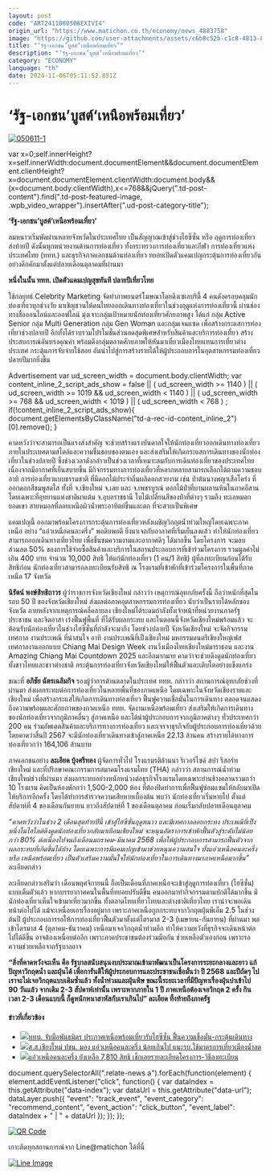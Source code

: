 ```yaml
---
layout: post
code: "ART2411060506EXIVI4"
origin_url: "https://www.matichon.co.th/economy/news_4883758"
image: "https://github.com/user-attachments/assets/c6b8c52b-c1c8-4813-86ee-46101f59321f"
title: "‘รัฐ-เอกชน’บูสต์‘เหนือพร้อมเที่ยว’"
description: "‘รัฐ-เอกชน’บูสต์‘เหนือพร้อมเที่ยว’"
category: "ECONOMY"
language: "th"
date: 2024-11-06T05:11:52.851Z
---
```


# ‘รัฐ-เอกชน’บูสต์‘เหนือพร้อมเที่ยว’

[![](https://www.matichon.co.th/wp-content/uploads/2024/11/050611-1.jpg "050611-1")](https://www.matichon.co.th/wp-content/uploads/2024/11/050611-1.jpg)

var x=0;self.innerHeight?x=self.innerWidth:document.documentElement&&document.documentElement.clientHeight?x=document.documentElement.clientWidth:document.body&&(x=document.body.clientWidth),x<=768&&jQuery(".td-post-content").find(".td-post-featured-image, .wpb\_video\_wrapper").insertAfter(".ud-post-category-title");

**‘รัฐ-เอกชน’บูสต์‘เหนือพร้อมเที่ยว’**

ลมหนาวเริ่มพัดผ่านหลายจังหวัดในประเทศไทย เป็นสัญญาณเข้าสู่ช่วงไฮซีซั่น หรือ ฤดูการท่องเที่ยวส่งท้ายปี ดังนั้นทุกหน่วยงานด้านการท่องเที่ยว ทั้งกระทรวงการท่องเที่ยวและกีฬา การท่องเที่ยวแห่งประเทศไทย (ททท.) และธุรกิจภาคเอกชนด้านท่องเที่ยว ทยอยเปิดตัวแคมเปญกระตุ้นการท่องเที่ยวกันอย่างคึกคักมาตั้งแต่ปลายเดือนตุลาคมที่ผ่านมา

**หนึ่งในนั้น ททท. เปิดตัวแคมเปญสุขทันที ปลายปีเที่ยวไทย**

ใช้กลยุทธ์ Celebrity Marketing จัดทำภาพยนตร์โฆษณาโดยดึงเซเลบริตี้ 4 คนดังครอบคลุมนักท่องเที่ยวทุกช่วงวัย มาเชิญชวนให้คนไทยออกเดินทางท่องเที่ยวในช่วงฤดูแห่งการท่องเที่ยวนี้ ผ่านช่องทางสื่อออนไลน์และออฟไลน์ มุ่งเจาะกลุ่มเป้าหมายนักท่องเที่ยวศักยภาพสูง ได้แก่ กลุ่ม Active Senior กลุ่ม Multi Generation กลุ่ม Gen Woman และกลุ่มเจนแซด เพื่อสร้างกระแสการท่องเที่ยวช่วงปลายปี อีกทั้งได้รวบรวมโปรโมชั่นส่วนลดสุดพิเศษสำหรับสินค้าและบริการท่องเที่ยว สร้างประสบการณ์อันทรงคุณค่า พร้อมดึงกลุ่มตลาดศักยภาพให้หันมาเที่ยวเมืองไทยแทนการเที่ยวต่างประเทศ กระตุ้นการจับจ่ายใช้สอย อันนำไปสู่การสร้างรายได้ให้ผู้ประกอบการในอุตสาหกรรมท่องเที่ยวปลายปีมากยิ่งขึ้น

Advertisement var ud\_screen\_width = document.body.clientWidth; var content\_inline\_2\_script\_ads\_show = false || ( ud\_screen\_width >= 1140 ) || ( ud\_screen\_width >= 1019 && ud\_screen\_width < 1140 ) || ( ud\_screen\_width >= 768 && ud\_screen\_width < 1019 ) || ( ud\_screen\_width < 768 ) ; if(!content\_inline\_2\_script\_ads\_show){ document.getElementsByClassName("td-a-rec-id-content\_inline\_2")\[0\].remove(); }

คาดหวังว่าจะสามารถเป็นแรงส่งสำคัญ จะช่วยสร้างแรงบันดาลใจให้นักท่องเที่ยวออกเดินทางท่องเที่ยวภายในประเทศตามสไตล์และความชื่นชอบของตนเอง และส่งเสริมให้เกิดกระแสการเดินทางของนักท่องเที่ยวในช่วงปลายปี ซึ่งช่วงเวลาดังกล่าวเป็นช่วงเวลาที่เหมาะสมกับการเดินท่องเที่ยวของประเทศไทย เนื่องจากมีอากาศที่เย็นสบายขึ้น มีกิจกรรมทางการท่องเที่ยวที่หลากหลายสามารถเลือกได้ตามความชอบ อาทิ การท่องเที่ยวแบบธรรมชาติ ที่มีดอกไม้ประจำถิ่นผลิดอกสวยงาม เช่น ป่าต้นนางพญาเสือโคร่ง ที่ออกดอกสีชมพูสดใส ทั้งที่ จ.เชียงใหม่ จ.เลย และ จ.เพชรบูรณ์ ดอกไม้ป่าที่บานผลานหินในภาคอีสาน โดยเฉพาะที่อุทยานแห่งชาติผาแต้ม จ.อุบลราชธานี ใบไม้เปลี่ยนสีของป่าที่ต่างๆ รวมถึง ทะเลหมอกยอดเขา สายหมอกที่ลอยเหนือผิวน้ำพระอาทิตย์ขึ้นและตก ที่จะสวยเป็นพิเศษ

แคมเปญนี้ ออกมาพร้อมโครงการกระตุ้นการท่องเที่ยวหลังเผชิญวิกฤตน้ำท่วมใหญ่โดยเฉพาะภาคเหนือ อย่าง “แอ่วเหนือคนละครึ่ง” พอดิบพอดี ยิ่งมาเจอกับอากาศที่เริ่มเย็นลงแล้ว ทำให้นักท่องเที่ยวสามารถออกเดินทางเที่ยวไทย เพื่อชื่นชมความงามและอากาศดีๆ ได้มากขึ้น โดยโครงการ จะมอบส่วนลด 50% ของการใช้จ่ายซื้อสินค้าและบริการในสถานประกอบการที่เข้าร่วมโครงการ รวมมูลค่าไม่เกิน 400 บาท จำนวน 10,000 สิทธิ ให้แก่นักท่องเที่ยว (1 คน/1 สิทธิ) ผู้ที่ลงทะเบียนก่อนได้รับสิทธิก่อน นักท่องเที่ยวสามารถลงทะเบียนรับสิทธิ ณ โรงแรมที่เข้าพักที่เข้าร่วมโครงการในพื้นที่ภาคเหนือ 17 จังหวัด

**นิรัตน์ พงษ์สิทธิถาวร** ผู้ว่าราชการจังหวัดเชียงใหม่ กล่าวว่า เหตุการณ์อุทกภัยครั้งนี้ ถือว่าหนักที่สุดในรอบ 50 ปี ของจังหวัดเชียงใหม่ ส่งผลต่อภาคอุตสาหกรรมการท่องเที่ยว นับว่าเป็นรายได้หลักของจังหวัด ภายหลังจากเหตุการณ์คลี่คลายลง เชียงใหม่ได้ระดมกำลังทั้งเจ้าหน้าที่หน่วยงานภาครัฐ ประชาชน และจิตอาสา เร่งฟื้นฟูพื้นที่ ที่ได้รับผลกระทบ และในตอนนี้จังหวัดเชียงใหม่พร้อมแล้ว จะต้อนรับนักท่องเที่ยวในช่วงไฮซีซั่นที่กำลังจะมาถึง โดยช่วงปลายปี จังหวัดเชียงใหม่ จะจัดกิจกรรม เทศกาล งานประเพณี ที่น่าสนใจ อาทิ งานประเพณียี่เป็งเชียงใหม่ มหกรรมดนตรีเชียงใหญ่เฟส เทศกาลงานออกแบบ Chiang Mai Design Week งานวิ่งเมืองไทยเชียงใหม่มาราธอน และงาน Amazing Chiang Mai Countdown 2025 และอีกมากมาย คาดว่าจะช่วยดึงดูดนักท่องเที่ยวทั้งชาวไทยและชาวต่างชาติ กระตุ้นการท่องเที่ยวจังหวัดเชียงใหม่ให้ฟื้นตัวและเติบโตอย่างแข็งแกร่ง

ขณะที่ **อภิชัย ฉัตรเฉลิมกิจ** รองผู้ว่าการด้านตลาดในประเทศ ททท. กล่าวว่า สถานการณ์อุทกภัยช่วงที่ผ่านมา ส่งผลกระทบต่อการท่องเที่ยวในหลายพื้นที่ของภาคเหนือ โดยเฉพาะในจังหวัดเชียงรายและเชียงใหม่ เพื่อสร้างกระแสให้เกิดการเดินทางท่องเที่ยว ฟื้นฟูความเชื่อมั่นในการเดินทาง ตลอดจนแสดงถึงความพร้อมและศักยภาพของภาคเหนือ ททท. จัดงานเหนือพร้อมเที่ยว ส่งเสริมให้เกิดการเดินทางของนักท่องเที่ยวจากภูมิภาคอื่นๆ สู่ภาคเหนือ และได้นำผู้ประกอบการจากภูมิภาคต่างๆ ทั่วประเทศกว่า 200 คน ร่วมอัพเดตสินค้าและบริการทางการท่องเที่ยว และเจรจาธุรกิจกับผู้ประกอบการท่องเที่ยวด้วย โดยคาดว่าสิ้นปี 2567 จะมีนักท่องเที่ยวเดินทางเข้าสู่ภาคเหนือ 22.13 ล้านคน สร้างรายได้ทางการท่องเที่ยวกว่า 164,106 ล้านบาท

ภาคเอกชนอย่าง **ละเอียด บุ้งศรีทอง** ผู้จัดการทั่วไป โรงแรมรติล้านนา ริเวอร์ไซด์ สปา รีสอร์ท เชียงใหม่ และที่ปรึกษาคณะกรรมการสมาคมโรงแรมไทย (THA) กล่าวว่า สถานการณ์น้ำท่วมเชียงใหม่ช่วงที่ผ่านมา ส่งผลกระทบอย่างหนักหน่วงต่อธุรกิจโรงแรมโดยเฉพาะย่านช้างคลานรวมกว่า 10 โรงแรม คิดเป็นห้องพักกว่า 1,500-2,000 ห้อง ที่ต้องปิดทำการเพื่อฟื้นฟูซ่อมแซมให้กลับมาเปิดให้บริการอีกครั้ง โดยได้ทำการสำรวจความเสียหายเบื้องต้น พบว่า นักท่องเที่ยวเริ่มหายไป ตั้งแต่สัปดาห์ที่ 4 ของเดือนกันยายน ยาวถึงสัปดาห์ที่ 1 ของเดือนตุลาคม ก่อนเริ่มกลับปลายเดือนตุลาคม

_“คาดหวังว่าในช่วง 2 เดือนสุดท้ายปีนี้ เข้าสู่ไฮซีซั่นฤดูหนาว และมีเทศกาลลอยกระทง ประเพณียี่เป็ง หนึ่งในไฮไลต์ดึงดูดนักท่องเที่ยวกลับมาเยือนเชียงใหม่ จะหนุนอัตราการเข้าพักฟื้นตัวสู่ระดับไม่น้อยกว่า 80% ต่อเนื่องไปจนถึงเดือนมกราคม-มีนาคม 2568 เพื่อให้ผู้ประกอบการสามารถฟื้นตัวจากผลกระทบที่เกิดขึ้นได้บ้าง โดยเฉพาะการมีแคมเปญเข้ามาช่วยหนุนความสนใจ ทั้งแอ่วเหนือคนละครึ่ง หรือ เหนือพร้อมเที่ยว เป็นตัวเสริมความมั่นใจให้นักท่องเที่ยวในการเดินทางมาภาคเหนือมากขึ้น”_ ละเอียดกล่าว

ละเอียดกล่าวเสริมว่า เดือนพฤศจิกายนนี้ ถือเป็นเดือนที่ภาคเหนือจะเข้าสู่ฤดูการท่องเที่ยว (ไฮซีซั่น) แบบเต็มตัวแล้ว หากบรรยากาศคนในพื้นที่ทยอยปรับดีขึ้น คนออกมาทำกิจกรรมตามปกติได้มากขึ้น มีนักท่องเที่ยวเห็นใจเข้ามาเที่ยวมากขึ้น ทั้งตลาดไทยเที่ยวไทยและต่างชาติเที่ยวไทย เราน่าจะพอเดินหน้าต่อไปได้ แม้จะเหนื่อยเอาเรื่องอยู่มาก เพราะภาคเหนือถูกกระทบจากวิกฤตฝุ่นพีเอ็ม 2.5 ในช่วงต้นปี ผู้ประกอบการรอให้การท่องเที่ยวฟื้นตัวมาตั้งแต่ไตรมาส 2-3 (เมษายน-กันยายน) ที่ผ่านมา พอเข้าไตรมาส 4 (ตุลาคม-ธันวาคม) เหนือมาเจอวิกฤตน้ำท่วมอีก ทำให้ความหวังที่ธุรกิจจะเดินหน้าต่อไปได้ดีขึ้น อาจต้องเหนื่อยต่ออีก เพราะภาคประชาชนต้องร่วมมือกัน ช่วยเหลือตัวเองก่อน เพราะรอความช่วยเหลือจากรัฐบาลอาจ

**“สิ่งที่คาดหวังจะเห็น คือ รัฐบาลสนับสนุนงบประมาณเข้ามาพัฒนาเป็นโครงการระยะกลางและยาว แก้ปัญหาวิกฤตน้ำ และฝุ่นได้ เพื่อการันตีให้ผู้ประกอบการและประชาชนเชื่อมั่นว่า ปี 2568 และปีถัดๆ ไป เราจะไม่เจอวิกฤตแบบเดิมซ้ำแล้ว ทั้งน้ำท่วมและฝุ่นพิษ ขณะนี้ระยะเวลาที่มีปัญหาเรื่องฝุ่นปาเข้าไป 90 วันแล้ว จากเดิม 2-3 สัปดาห์เท่านั้น เพราะหากภายใน 1 ปี ภาคเหนือต้องเจอวิกฤต 2 ครั้ง กินเวลา 2-3 เดือนแบบนี้ ก็ดูหนักหนาสาหัสกับเราเกินไป” ละเอียด ทิ้งท้ายถึงภาครัฐ**

#### ข่าวที่เกี่ยวข้อง

*   [![](https://www.matichon.co.th/wp-content/uploads/2024/11/Chiang-Rai-Phu-Chi-Fa-Forest-Park-scaled.jpg)ททท. จับมือพันธมิตร ประกาศเหนือพร้อมเที่ยวรับไฮซีซั่น ฟื้นความเชื่อมั่น-กระตุ้นเดินทาง](https://www.matichon.co.th/economy/news_4884073)
*   [![](https://www.matichon.co.th/wp-content/uploads/2024/11/1122.jpg)ส.ส.เชียงใหม่ ปชน. มอง แอ่วเหนือคนละครึ่ง น้อยเกินไป แนะรบ.ใช้มาตรการเที่ยวเมืองน้ำลด](https://www.matichon.co.th/politics/news_4883357)
*   [![](https://www.matichon.co.th/wp-content/uploads/2024/11/aaa2822.jpg)แอ่วเหนือคนละครึ่ง ยังเหลือ 7,810 สิทธิ เช็กเลยรายละเอียดโครงการ-วิธีลงทะเบียน](https://www.matichon.co.th/economy/news_4880353)

document.querySelectorAll(".relate-news a").forEach(function(element) { element.addEventListener("click", function() { var dataIndex = this.getAttribute("data-index"); var dataUrl = this.getAttribute("data-url"); dataLayer.push({ "event": "track\_event", "event\_category": "recommend\_content", "event\_action": "click\_button", "event\_label": dataIndex + " | " + dataUrl }); }); });

[![QR Code](https://www.matichon.co.th/wp-content/uploads/2023/07/wob1371z.jpg)](https://lin.ee/ht0nDxX)

เกาะติดทุกสถานการณ์จาก Line@matichon ได้ที่นี่

[![Line Image](https://www.matichon.co.th/wp-content/uploads/2023/07/th.png)](https://lin.ee/ht0nDxX)